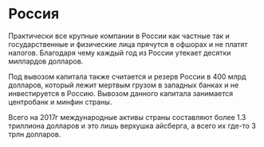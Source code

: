 # Россия
Практически все крупные компании в России как частные так и государственные и физические лица прячутся в офшорах и не платят налогов. Благодаря чему каждый год из России утекает десятки миллардов долларов.

Под вывозом капитала также считается и резерв России в 400 млрд долларов, который лежит мертвым грузом в западных банках и не инвестируется в Россию. Вывозом данного капитала занимается центробанк и минфин страны.

Всего на 2017г международные активы страны составляют более 1.3 триллиона долларов и это лишь верхушка айсберга, а всего их где-то 3 трлн долларов.
